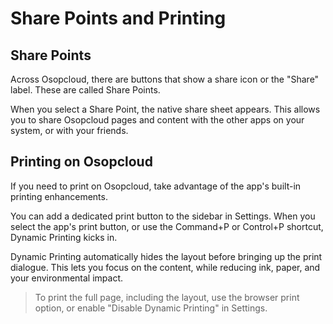 # Share Points and Printing

## Share Points

Across Osopcloud, there are buttons that show a share icon or the "Share" label. These are called Share Points.

When you select a Share Point, the native share sheet appears. This allows you to share Osopcloud pages and content with the other apps on your system, or with your friends.

## Printing on Osopcloud

If you need to print on Osopcloud, take advantage of the app's built-in printing enhancements.

You can add a dedicated print button to the sidebar in Settings. When you select the app's print button, or use the Command+P or Control+P shortcut, Dynamic Printing kicks in.

Dynamic Printing automatically hides the layout before bringing up the print dialogue. This lets you focus on the content, while reducing ink, paper, and your environmental impact.

> To print the full page, including the layout, use the browser print option, or enable "Disable Dynamic Printing" in Settings.
